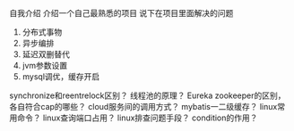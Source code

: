 自我介绍
介绍一个自己最熟悉的项目
说下在项目里面解决的问题
1. 分布式事物
2. 异步编排
3. 延迟双删替代
4. jvm参数设置
5. mysql调优，缓存开启

synchronize和reentrelock区别？
线程池的原理？
Eureka zookeeper的区别，各自符合cap的哪些？
cloud服务间的调用方式？
mybatis一二级缓存？
linux常用命令？
linux查询端口占用？
linux排查问题手段？
condition的作用？